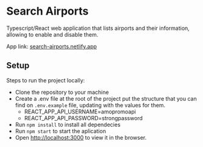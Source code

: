 # Search Airports
Typescript/React web application that lists airports and their information, allowing to enable and disable them.

App link: [search-airports.netlify.app](https://search-airports.netlify.app/)

## Setup
Steps to run the project locally:
 - Clone the repository to your machine
 - Create a .env file at the root of the project put the structure that you can find on `.env.example` file, updating with the values for them.
    - REACT_APP_API_USERNAME=amopromoapi
    - REACT_APP_API_PASSWORD=strongpassword
 - Run `npm install` to install all dependecies
 - Run `npm start` to start the aplication
 - Open [http://localhost:3000](http://localhost:3000) to view it in the browser.
